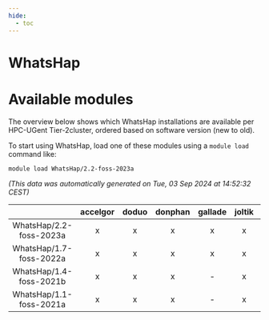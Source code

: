 ```yaml
---
hide:
  - toc
---
```


WhatsHap
========

# Available modules


The overview below shows which WhatsHap installations are available per HPC-UGent Tier-2cluster, ordered based on software version (new to old).

To start using WhatsHap, load one of these modules using a `module load` command like:

```shell
module load WhatsHap/2.2-foss-2023a
```

*(This data was automatically generated on Tue, 03 Sep 2024 at 14:52:32 CEST)*  

| |accelgor|doduo|donphan|gallade|joltik|shinx|skitty|
| :---: | :---: | :---: | :---: | :---: | :---: | :---: | :---: |
|WhatsHap/2.2-foss-2023a|x|x|x|x|x|x|x|
|WhatsHap/1.7-foss-2022a|x|x|x|x|x|-|x|
|WhatsHap/1.4-foss-2021b|x|x|x|-|x|-|x|
|WhatsHap/1.1-foss-2021a|x|x|x|-|x|-|x|
